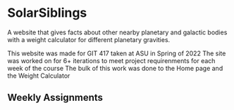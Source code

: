 # SolarSiblings
A website that gives facts about other nearby planetary and galactic bodies with a weight calculator for different planetary gravities.


This website was made for GIT 417 taken at ASU in Spring of 2022
The site was worked on for 6+ iterations to meet project requirenments for each week of the course
The bulk of this work was done to the Home page and the Weight Calculator

## Weekly Assignments

